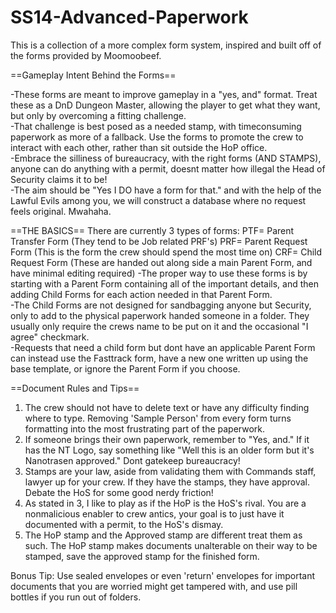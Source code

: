 # SS14-Advanced-Paperwork
This is a collection of a more complex form system, inspired and built off of the forms provided by Moomoobeef.

==Gameplay Intent Behind the Forms==

-These forms are meant to improve gameplay in a "yes, and" format. Treat these as a DnD Dungeon Master, allowing the player to get what they want, but only by overcoming a fitting challenge. <br />
-That challenge is best posed as a needed stamp, with timeconsuming paperwork as more of a fallback. Use the forms to promote the crew to interact with each other, rather than sit outside the HoP office. <br />
-Embrace the silliness of bureaucracy, with the right forms (AND STAMPS), anyone can do anything with a permit, doesnt matter how illegal the Head of Security claims it to be! <br />
-The aim should be "Yes I DO have a form for that." and with the help of the Lawful Evils among you, we will construct a database where no request feels original. Mwahaha.
  
==THE BASICS==
There are currently 3 types of forms:
PTF= Parent Transfer Form (They tend to be Job related PRF's)
PRF= Parent Request Form (This is the form the crew should spend the most time on)
CRF= Child Request Form (These are handed out along side a main Parent Form, and have minimal editing required)
-The proper way to use these forms is by starting with a Parent Form containing all of the important details, and then adding Child Forms for each action needed in that Parent Form. <br />
-The Child Forms are not designed for sandbagging anyone but Security, only to add to the physical paperwork handed someone in a folder. They usually only require the crews name to be put on it and the occasional "I agree" checkmark. <br />
-Requests that need a child form but dont have an applicable Parent Form can instead use the Fasttrack form, have a new one written up using the base template, or ignore the Parent Form if you choose.


==Document Rules and Tips==
1. The crew should not have to delete text or have any difficulty finding where to type. Removing 'Sample Person' from every form turns formatting into the most frustrating part of the paperwork.
2. If someone brings their own paperwork, remember to "Yes, and." If it has the NT Logo, say something like "Well this is an older form but it's Nanotrasen approved." Dont gatekeep bureaucracy!
3. Stamps are your law, aside from validating them with Commands staff, lawyer up for your crew. If they have the stamps, they have approval. Debate the HoS for some good nerdy friction!
4. As stated in 3, I like to play as if the HoP is the HoS's rival. You are a nonmalicious enabler to crew antics, your goal is to just have it documented with a permit, to the HoS's dismay.
5. The HoP stamp and the Approved stamp are different treat them as such. The HoP stamp makes documents unalterable on their way to be stamped, save the approved stamp for the finished form. <br />

Bonus Tip: Use sealed envelopes or even 'return' envelopes for important documents that you are worried might get tampered with, and use pill bottles if you run out of folders.
